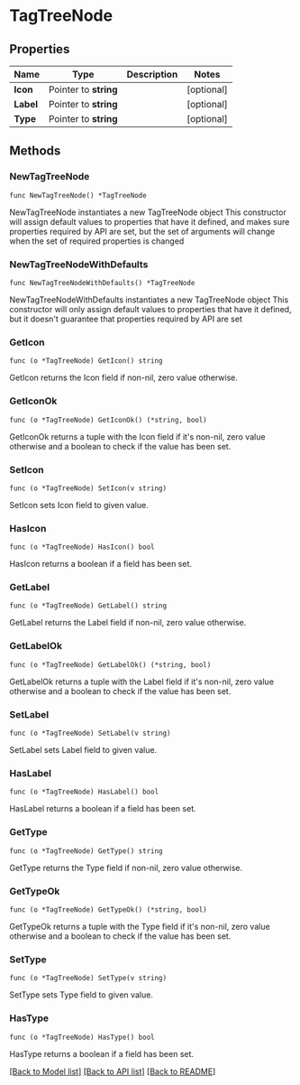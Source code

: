 # TagTreeNode

## Properties

Name | Type | Description | Notes
------------ | ------------- | ------------- | -------------
**Icon** | Pointer to **string** |  | [optional] 
**Label** | Pointer to **string** |  | [optional] 
**Type** | Pointer to **string** |  | [optional] 

## Methods

### NewTagTreeNode

`func NewTagTreeNode() *TagTreeNode`

NewTagTreeNode instantiates a new TagTreeNode object
This constructor will assign default values to properties that have it defined,
and makes sure properties required by API are set, but the set of arguments
will change when the set of required properties is changed

### NewTagTreeNodeWithDefaults

`func NewTagTreeNodeWithDefaults() *TagTreeNode`

NewTagTreeNodeWithDefaults instantiates a new TagTreeNode object
This constructor will only assign default values to properties that have it defined,
but it doesn't guarantee that properties required by API are set

### GetIcon

`func (o *TagTreeNode) GetIcon() string`

GetIcon returns the Icon field if non-nil, zero value otherwise.

### GetIconOk

`func (o *TagTreeNode) GetIconOk() (*string, bool)`

GetIconOk returns a tuple with the Icon field if it's non-nil, zero value otherwise
and a boolean to check if the value has been set.

### SetIcon

`func (o *TagTreeNode) SetIcon(v string)`

SetIcon sets Icon field to given value.

### HasIcon

`func (o *TagTreeNode) HasIcon() bool`

HasIcon returns a boolean if a field has been set.

### GetLabel

`func (o *TagTreeNode) GetLabel() string`

GetLabel returns the Label field if non-nil, zero value otherwise.

### GetLabelOk

`func (o *TagTreeNode) GetLabelOk() (*string, bool)`

GetLabelOk returns a tuple with the Label field if it's non-nil, zero value otherwise
and a boolean to check if the value has been set.

### SetLabel

`func (o *TagTreeNode) SetLabel(v string)`

SetLabel sets Label field to given value.

### HasLabel

`func (o *TagTreeNode) HasLabel() bool`

HasLabel returns a boolean if a field has been set.

### GetType

`func (o *TagTreeNode) GetType() string`

GetType returns the Type field if non-nil, zero value otherwise.

### GetTypeOk

`func (o *TagTreeNode) GetTypeOk() (*string, bool)`

GetTypeOk returns a tuple with the Type field if it's non-nil, zero value otherwise
and a boolean to check if the value has been set.

### SetType

`func (o *TagTreeNode) SetType(v string)`

SetType sets Type field to given value.

### HasType

`func (o *TagTreeNode) HasType() bool`

HasType returns a boolean if a field has been set.


[[Back to Model list]](../README.md#documentation-for-models) [[Back to API list]](../README.md#documentation-for-api-endpoints) [[Back to README]](../README.md)


